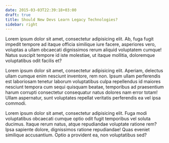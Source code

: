 ```yaml
---
date: 2015-03-03T22:39:18+03:00
draft: true
title: Should New Devs Learn Legacy Technologies?
sidebar: right
---
```


Lorem ipsum dolor sit amet, consectetur adipisicing elit. Ab, fuga fugit impedit tempore ad itaque officia similique iure facere, asperiores vero, voluptas a ullam obcaecati dignissimos rerum aliquid voluptatem cumque! Natus suscipit tempore id iste molestiae, ut itaque mollitia, doloremque voluptatibus odit facilis et?

Lorem ipsum dolor sit amet, consectetur adipisicing elit. Aperiam, delectus ullam cumque enim nesciunt inventore, rem non. Ipsum ullam perferendis est laboriosam tenetur laborum voluptatibus culpa repellendus id maiores nesciunt tempora cum sequi quisquam beatae, temporibus ad praesentium harum corrupti consectetur consequatur natus dolores nam error totam! Ullam aspernatur, sunt voluptates repellat veritatis perferendis ea vel ipsa commodi.

Lorem ipsum dolor sit amet, consectetur adipisicing elit. Fuga modi voluptatibus obcaecati cumque optio odit fugit temporibus vel soluta ducimus. Itaque rerum natus, atque repudiandae voluptate ratione rem? Ipsa sapiente dolore, dignissimos ratione repudiandae! Quas eveniet similique accusantium. Optio a provident ea, non voluptatibus sed?